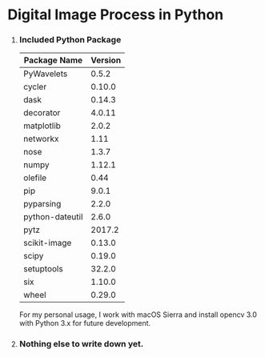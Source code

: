 # Digital Image Process in Python

1. ###  Included Python Package

   | Package Name    | Version |
   | --------------- | ------- |
   | PyWavelets      | 0.5.2   |
   | cycler          | 0.10.0  |
   | dask            | 0.14.3  |
   | decorator       | 4.0.11  |
   | matplotlib      | 2.0.2   |
   | networkx        | 1.11    |
   | nose            | 1.3.7   |
   | numpy           | 1.12.1  |
   | olefile         | 0.44    |
   | pip             | 9.0.1   |
   | pyparsing       | 2.2.0   |
   | python-dateutil | 2.6.0   |
   | pytz            | 2017.2  |
   | scikit-image    | 0.13.0  |
   | scipy           | 0.19.0  |
   | setuptools      | 32.2.0  |
   | six             | 1.10.0  |
   | wheel           | 0.29.0  |

   For my personal usage, I work with macOS Sierra and install opencv 3.0 with Python 3.x for future development.

2. ### Nothing else to write down yet.

